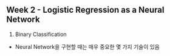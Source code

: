 
## Week 2 - Logistic Regression as a Neural Network

1. Binary Classification
 - Neural Network을 구현할 때는 매우 중요한 몇 가지 기술이 있음
